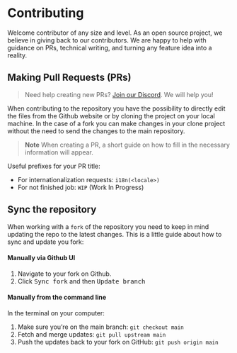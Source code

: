 # Contributing

Welcome contributor of any size and level. As an open source project, we believe in giving back to our contributors. We are happy to help with guidance on PRs, technical writing, and turning any feature idea into a reality.

## Making Pull Requests (PRs)

> Need help creating new PRs? [Join our Discord](https://discord.gg/5yVnrtRCGb). We will help you!

When contributing to the repository you have the possibility to directly edit the files from the Github website or by cloning the project on your local machine. In the case of a fork you can make changes in your clone project without the need to send the changes to the main repository.

> **Note**
> When creating a PR, a short guide on how to fill in the necessary information will appear.

Useful prefixes for your PR title:

- For internationalization requests: `i18n(<locale>)`
- For not finished job: `WIP` (Work In Progress)

## Sync the repository

When working with a `fork` of the repository you need to keep in mind updating the repo to the latest changes. This is a little guide about how to sync and update you fork:

#### Manually via Github UI

1. Navigate to your fork on Github.
2. Click <kbd>Sync fork</kbd> and then <kbd>Update branch</kbd>

#### Manually from the command line

In the terminal on your computer:

1. Make sure you’re on the main branch: `git checkout main`
2. Fetch and merge updates: `git pull upstream main`
3. Push the updates back to your fork on GitHub: `git push origin main`
